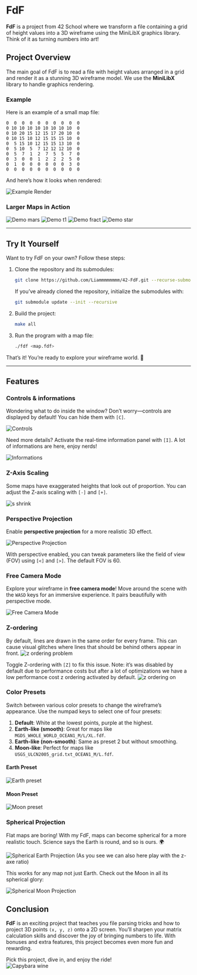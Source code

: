 # FdF

**FdF** is a project from 42 School where we transform a file containing a grid of height values into a 3D wireframe using the MiniLibX graphics library. Think of it as turning numbers into art!

## Project Overview

The main goal of FdF is to read a file with height values arranged in a grid and render it as a stunning 3D wireframe model. We use the **MiniLibX** library to handle graphics rendering.

### Example

Here is an example of a small map file:

```
0  0  0  0  0  0  0  0  0  0
0 10 10 10 10 10 10 10 10  0
0 10 20 15 12 15 17 20 10  0
0 10 15 10 12 15 15 15 10  0
0  5 15 10 12 15 15 13 10  0
0  5 10  5  7 12 12 12 10  0
0  5  7  1  2  7  5  5  7  0
0  3  0  0  1  2  2  2  5  0
0  1  0  0  0  0  0  0  3  0
0  0  0  0  0  0  0  0  0  0
```

And here’s how it looks when rendered:

![Example Render](img/small-example.png)

### Larger Maps in Action

![Demo mars](img/demo1-mars.png)
![Demo t1](img/demo2-t1.png)
![Demo fract](img/demo3-fract.png)
![Demo star](img/demo4-star.png)

---

## Try It Yourself

Want to try FdF on your own? Follow these steps:  

1. Clone the repository and its submodules:
   ```bash
   git clone https://github.com/Liammmmmmmm/42-FdF.git --recurse-submodules
   ```
   If you’ve already cloned the repository, initialize the submodules with:
   ```bash
   git submodule update --init --recursive
   ```

2. Build the project:
   ```bash
   make all
   ```

3. Run the program with a map file:
   ```bash
   ./fdf <map.fdf>
   ```

That’s it! You’re ready to explore your wireframe world. 🌟  

---

## Features

### Controls & informations

Wondering what to do inside the window? Don’t worry—controls are displayed by default! You can hide them with `[C]`.

![Controls](img/infos-controls.png)

Need more details? Activate the real-time information panel with `[I]`. A lot of informations are here, enjoy nerds!

![Informations](img/infos-realtime.png)

### Z-Axis Scaling

Some maps have exaggerated heights that look out of proportion. You can adjust the Z-axis scaling with `[-]` and `[+]`.

![s shrink](img/z-shrink.gif)


### Perspective Projection

Enable **perspective projection** for a more realistic 3D effect.

![Perspective Projection](img/perspective.png)

With perspective enabled, you can tweak parameters like the field of view (FOV) using `[<]` and `[>]`. The default FOV is 60.

### Free Camera Mode

Explore your wireframe in **free camera mode**! Move around the scene with the `WASD` keys for an immersive experience. It pairs beautifully with perspective mode.

![Free Camera Mode](img/freecam.gif)

### Z-ordering

By default, lines are drawn in the same order for every frame. This can cause visual glitches where lines that should be behind others appear in front. 
![z ordering problem](img/z-ordering-off.png)

Toggle Z-ordering with `[Z]` to fix this issue. Note: it’s was disabled by default due to performance costs but after a lot of optimizations we have a low performance cost z ordering activated by default.
![z ordering on](img/z-ordering-on.png)

### Color Presets

Switch between various color presets to change the wireframe’s appearance. Use the numpad keys to select one of four presets:

1. **Default**: White at the lowest points, purple at the highest.
2. **Earth-like (smooth)**: Great for maps like `MGDS_WHOLE_WORLD_OCEAN1_M/L/XL.fdf`.
3. **Earth-like (non-smooth)**: Same as preset 2 but without smoothing.
4. **Moon-like**: Perfect for maps like `USGS_ULCN2005_grid.txt_OCEAN1_M/L.fdf`.

#### Earth Preset
![Earth preset](img/earth-color-preset.gif)

#### Moon Preset
![Moon preset](img/moon-color-preset.gif)

### Spherical Projection

Flat maps are boring! With my FdF, maps can become spherical for a more realistic touch. Science says the Earth is round, and so is ours. 🌍

![Spherical Earth Projection](img/round-earth.gif) 
(As you see we can also here play with the z-axe ratio)

This works for any map not just Earth. Check out the Moon in all its spherical glory:

![Spherical Moon Projection](img/round-moon.png) 

## Conclusion

**FdF** is an exciting project that teaches you file parsing tricks and how to project 3D points `(x, y, z)` onto a 2D screen. You’ll sharpen your matrix calculation skills and discover the joy of bringing numbers to life. With bonuses and extra features, this project becomes even more fun and rewarding.

Pick this project, dive in, and enjoy the ride!  
![Capybara wine](img/capy-wine.png)